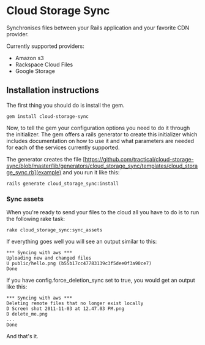 # Cloud Storage Sync

Synchronises files between your Rails application and your favorite CDN provider.

Currently supported providers:

* Amazon s3
* Rackspace Cloud Files
* Google Storage

## Installation instructions
The first thing you should do is install the gem.

    gem install cloud-storage-sync

Now, to tell the gem your configuration options you need to do it through the initializer. The gem offers a rails generator to create this initializer which includes documentation on how to use it and what parameters are needed for each of the services currently supported.

The generator creates the file [https://github.com/tractical/cloud-storage-sync/blob/master/lib/generators/cloud_storage_sync/templates/cloud_storage_sync.rb](example) and you run it like this:

    rails generate cloud_storage_sync:install

### Sync assets

When you're ready to send your files to the cloud all you have to do is to run the following rake task:

    rake cloud_storage_sync:sync_assets

If everything goes well you will see an output similar to this:

    *** Syncing with aws ***
    Uploading new and changed files
    U public/hello.png (b55b17cc47783139c3f5dee0f3a90ce7)
    Done

If you have config.force_deletion_sync set to true, you would get an output like this:

    *** Syncing with aws ***
    Deleting remote files that no longer exist locally
    D Screen shot 2011-11-03 at 12.47.03 PM.png
    D delete_me.png
    ...
    Done

And that's it.
